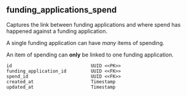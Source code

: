 ## funding_applications_spend

Captures the link between funding applications and where spend has happened against a funding application.

A single funding application can have *many* items of spending.

An item of spending can **only** be linked to one funding application.

```
id                             UUID <<PK>>
funding_application_id         UUID <<FK>>
spend_id                       UUID <<FK>>
created_at                     Timestamp
updated_at                     Timestamp
```
